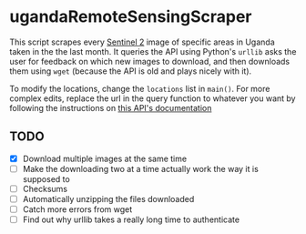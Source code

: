 # ugandaRemoteSensingScraper
This script scrapes every [Sentinel 2](http://www.esa.int/Our_Activities/Observing_the_Earth/Copernicus/Sentinel-2) image of specific areas in Uganda taken in the the last month. It queries the API using Python's `urllib` asks the user for feedback on which new images to download, and then downloads them using `wget` (because the API is old and plays nicely with it).

To modify the locations, change the `locations` list in `main()`. For more complex edits, replace the url in the query function to whatever you want by following the instructions on [this API's documentation](https://scihub.copernicus.eu/userguide/5APIsAndBatchScripting)

## TODO
- [x] Download multiple images at the same time
- [ ]  Make the downloading two at a time actually work the way it is supposed to	
- [ ] Checksums
- [ ] Automatically unzipping the files downloaded
- [ ] Catch more errors from wget 
- [ ] Find out why urllib takes a really long time to authenticate
